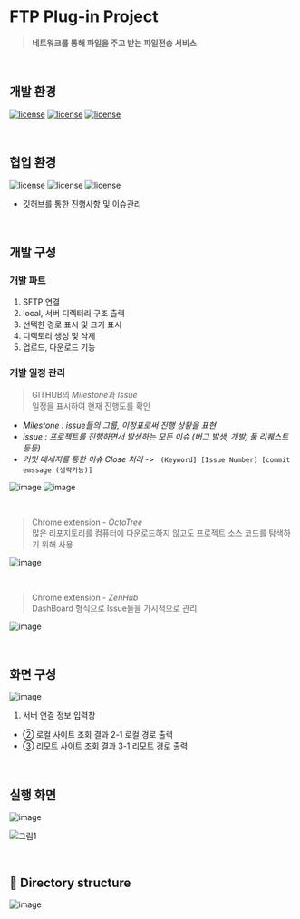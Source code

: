 # FTP Plug-in Project

> **네트워크를 통해 파일을 주고 받는 파일전송 서비스**

<br>

## 개발 환경

 [![license](https://img.shields.io/badge/java-1.8-yellow)](https://img.shields.io/badge/java-1.8-yellow) [![license](https://img.shields.io/badge/eclipse-4.10-green)](https://img.shields.io/badge/eclipse-4.10-green) [![license](https://img.shields.io/badge/windowbuilder-1.9.1-blue)](https://img.shields.io/badge/windowbuilder-1.9.1-blue)

<br>

## 협업 환경 

[![license](https://img.shields.io/badge/git-2.22-yellow.svg)](https://img.shields.io/badge/git-2.22-yellow) [![license](https://img.shields.io/badge/github-github.com%2F2hw%2FTeamPlug--in-green.svg)](https://img.shields.io/badge/github-github.com%2F2hw%2FTeamPlug--in-green) [![license](https://img.shields.io/badge/sourceTree-3.13-blue.svg)](https://img.shields.io/badge/sourceTree-3.13-blue)

+ 깃허브를 통한 진행사항 및 이슈관리

<br>

## 개발 구성

### 개발 파트
1.  SFTP 연결
2.  local, 서버 디렉터리 구조 출력
3.  선택한 경로 표시 및 크기 표시
4.  디렉토리 생성 및 삭제
5.  업로드, 다운로드  기능

### 개발 일정 관리  

>  GITHUB의 *Milestone*과 *Issue* <br>
> 일정을 표시하여 현재 진행도를 확인

 + *Milestone   :  issue들의 그룹,  이정표로써 진행 상황을 표현*
 + *issue  :  프로젝트를 진행하면서 발생하는 모든 이슈 (버그 발생, 개발, 풀 리퀘스트 등등)*
 + *커밋 메세지를 통한 이슈 Close  처리*   ->  ``` (Keyword] [Issue Number] [commit emssage (생략가능)]```

![image](https://user-images.githubusercontent.com/38846776/63754756-5d07a880-c8f0-11e9-9fad-e49740c5084c.png)
![image](https://user-images.githubusercontent.com/38846776/63754982-bb348b80-c8f0-11e9-8d0a-4ac9ad07ad30.png)
 
<br>

> Chrome extension - *OctoTree* <br>
> 많은 리포지토리를 컴퓨터에 다운로드하지 않고도 프로젝트 소스 코드를 탐색하기 위해 사용

![image](https://user-images.githubusercontent.com/38846776/63823875-3a2cd100-c990-11e9-87f8-cb3cb8ff06a3.png)

<br>

> Chrome extension - *ZenHub* <br>
> DashBoard 형식으로 Issue들을 가시적으로 관리 

![image](https://user-images.githubusercontent.com/38846776/63824136-161dbf80-c991-11e9-96bc-97be66ad2d08.png)

<br>


## 화면 구성

![image](https://user-images.githubusercontent.com/38846776/63820637-fb454e00-c984-11e9-92fa-77072c20b4b3.png)


 1. 서버 연결 정보 입력창
- ② 로컬 사이트 조회  결과
   2-1 로컬 경로 출력
- ③ 리모트 사이트 조회 결과
3-1 리모트 경로 출력


<br>

## 실행 화면

![image](https://user-images.githubusercontent.com/36910089/63744562-a77e2a80-c8da-11e9-9c4b-0ba902d2b575.png)

![그림1](https://user-images.githubusercontent.com/38846776/63819323-d6021100-c97f-11e9-9379-84fcb891aa3e.png)

<br>


## 📂 Directory structure

![image](https://user-images.githubusercontent.com/38846776/63817400-1f9a2e00-c977-11e9-94b9-7da41d476176.png)

<br>









